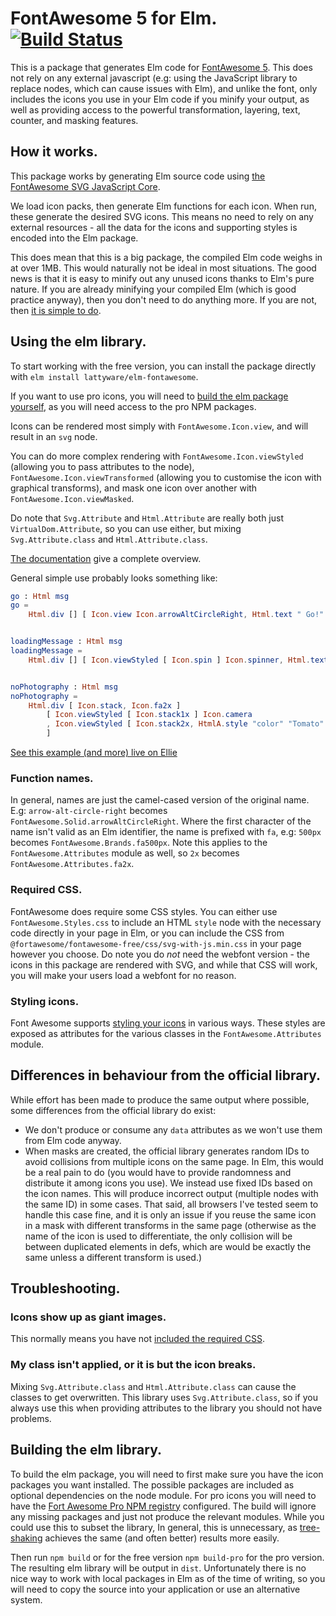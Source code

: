 # FontAwesome 5 for Elm. [![Build Status](https://travis-ci.org/Lattyware/elm-fontawesome.svg?branch=master)](https://travis-ci.org/Lattyware/elm-fontawesome)

This is a package that generates Elm code for [FontAwesome 5][fa]. This does not rely on any external 
javascript (e.g: using the JavaScript library to replace nodes, which can cause issues with Elm), and unlike the font, 
only includes the icons you use in your Elm code if you minify your output, as well as providing access to the powerful 
transformation, layering, text, counter, and masking features.

[fa]: https://fontawesome.com/

## How it works.

This package works by generating Elm source code using [the FontAwesome SVG JavaScript Core][fa-core].

We load icon packs, then generate Elm functions for each icon. When run, these generate the desired SVG icons. This 
means no need to rely on any external resources - all the data for the icons and supporting styles is encoded into 
the Elm package.

This does mean that this is a big package, the compiled Elm code weighs in at over 1MB. This would naturally not be 
ideal in most situations. The good news is that it is easy to minify out any unused icons thanks to Elm's pure nature.
If you are already minifying your compiled Elm (which is good practice anyway), then you don't need to do anything 
more. If you are not, then [it is simple to do][minification].

[fa-core]: https://fontawesome.com/how-to-use/on-the-web/advanced/svg-javascript-core
[minification]: https://guide.elm-lang.org/optimization/asset_size.html

## Using the elm library.

To start working with the free version, you can install the package directly with 
`elm install lattyware/elm-fontawesome`.

If you want to use pro icons, you will need to [build the elm package yourself](#building-the-elm-library), as you will 
need access to the pro NPM packages.

Icons can be rendered most simply with `FontAwesome.Icon.view`, and will result in an `svg` node. 

You can do more complex rendering with `FontAwesome.Icon.viewStyled` (allowing you to pass attributes to the node), 
`FontAwesome.Icon.viewTransformed` (allowing you to customise the icon with graphical transforms), and mask one icon 
over another with `FontAwesome.Icon.viewMasked`.

Do note that `Svg.Attribute` and `Html.Attribute` are really both just `VirtualDom.Attribute`, so you can use either, 
but mixing `Svg.Attribute.class` and `Html.Attribute.class`.

[The documentation][docs] give a complete overview.

General simple use probably looks something like:

```elm
go : Html msg
go =
    Html.div [] [ Icon.view Icon.arrowAltCircleRight, Html.text " Go!" ]


loadingMessage : Html msg
loadingMessage =
    Html.div [] [ Icon.viewStyled [ Icon.spin ] Icon.spinner, Html.text " Loading..." ]


noPhotography : Html msg
noPhotography =
    Html.div [ Icon.stack, Icon.fa2x ]
        [ Icon.viewStyled [ Icon.stack1x ] Icon.camera
        , Icon.viewStyled [ Icon.stack2x, HtmlA.style "color" "Tomato" ] Icon.ban
        ]
```

[See this example (and more) live on Ellie][ellie]

[ellie]: https://ellie-app.com/3ZtKDMcTT9za1
[docs]: https://package.elm-lang.org/packages/lattyware/elm-fontawesome/latest/

### Function names.

In general, names are just the camel-cased version of the original name. E.g: `arrow-alt-circle-right` becomes 
`FontAwesome.Solid.arrowAltCircleRight`. Where the first character of the name isn't valid as an Elm identifier, the 
name is prefixed with `fa`, e.g: `500px` becomes `FontAwesome.Brands.fa500px`. Note this applies to the 
`FontAwesome.Attributes` module as well, so `2x` becomes `FontAwesome.Attributes.fa2x`. 

### Required CSS.

FontAwesome does require some CSS styles. You can either use `FontAwesome.Styles.css` to include an HTML `style` node 
with the necessary code directly in your page in Elm, or you can include the CSS from 
`@fortawesome/fontawesome-free/css/svg-with-js.min.css` in your page however you choose. Do note you do *not* need the 
webfont version - the icons in this package are rendered with SVG, and while that CSS will work, you will make your 
users load a webfont for no reason.

### Styling icons.

Font Awesome supports [styling your icons][styling] in various ways. These styles are exposed as attributes for the 
various classes in the `FontAwesome.Attributes` module.

[styling]: https://fontawesome.com/how-to-use/on-the-web/styling

## Differences in behaviour from the official library.

While effort has been made to produce the same output where possible, some differences from the official library do 
exist:

  * We don't produce or consume any `data` attributes as we won't use them from Elm code anyway.
  * When masks are created, the official library generates random IDs to avoid collisions from multiple icons on the 
  same page. In Elm, this would be a real pain to do (you would have to provide randomness and distribute it among 
  icons you use). We instead use fixed IDs based on the icon names. This will produce incorrect output (multiple nodes 
  with the same ID) in some cases. That said, all browsers I've tested seem to handle this case fine, and it is only
  an issue if you reuse the same icon in a mask with different transforms in the same page (otherwise as the name of 
  the icon is used to differentiate, the only collision will be between duplicated elements in defs, which are 
  would be exactly the same unless a different transform is used.)

## Troubleshooting.

### Icons show up as giant images.

This normally means you have not [included the required CSS](#required-css).

### My class isn't applied, or it is but the icon breaks.

Mixing `Svg.Attribute.class` and `Html.Attribute.class` can cause the classes to get overwritten. This library uses 
`Svg.Attribute.class`, so if you always use this when providing attributes to the library you should not have problems. 

## Building the elm library.

To build the elm package, you will need to first make sure you have the icon packages you want installed.
The possible packages are included as optional dependencies on the node module. For pro icons you will need to have the 
[Fort Awesome Pro NPM registry][pro-npm] configured.
The build will ignore any missing packages and just not produce the relevant modules. While you could use this to 
subset the library, In general, this is unnecessary, as [tree-shaking][minification] achieves the same (and often 
better) results more easily.

Then run `npm build` or for the free version `npm build-pro` for the pro version. The resulting elm library will be 
output in `dist`. Unfortunately there is no nice way to work with local packages in Elm as of the time of writing, so
you will need to copy the source into your application or use an alternative system.

[pro-npm]: https://fontawesome.com/how-to-use/on-the-web/setup/using-package-managers#installing-pro

